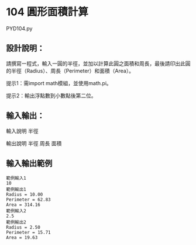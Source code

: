 # 104 圓形面積計算
PYD104.py
## 設計說明：
請撰寫一程式，輸入一圓的半徑，並加以計算此圓之面積和周長，最後請印出此圓的半徑（Radius）、周長（Perimeter）和面積（Area）。

提示1：需import math模組，並使用math.pi。

提示2：輸出浮點數到小數點後第二位。

## 輸入輸出：
輸入說明
半徑

輸出說明
半徑
周長
面積

## 輸入輸出範例
```
範例輸入1
10
範例輸出1
Radius = 10.00
Perimeter = 62.83
Area = 314.16
範例輸入2
2.5
範例輸出2
Radius = 2.50
Perimeter = 15.71
Area = 19.63
```
